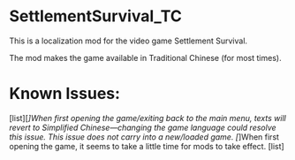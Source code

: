 # SettlementSurvival_TC
This is a localization mod for the video game Settlement Survival.

The mod makes the game available in Traditional Chinese (for most times).

# Known Issues:
[list][*]When first opening the game/exiting back to the main menu, texts will revert to Simplified Chinese—changing the game language could resolve this issue. This issue does not carry into a new/loaded game.
[*]When first opening the game, it seems to take a little time for mods to take effect.
[list]
